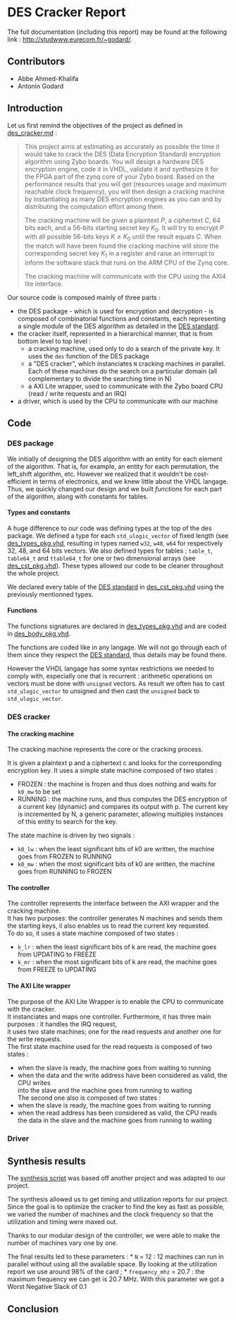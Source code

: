 # DES Cracker Report

The full documentation (including this report) may be found at the following link : http://studwww.eurecom.fr/~godard/.

## Contributors

 * Abbe Ahmed-Khalifa
 * Antonin Godard

## Introduction

Let us first remind the objectives of the project as defined in [des_cracker.md] :

> This project aims at estimating as accurately as possible the time it would take to
> crack the DES (Data Encryption Standard) encryption algorithm using Zybo boards. You
> will design a hardware DES encryption engine, code it in VHDL, validate it and
> synthesize it for the FPGA part of the zynq core of your Zybo board. Based on the
> performance results that you will get (resources usage and maximum reachable clock
> frequency), you will then design a cracking machine by instantiating as many DES
> encryption engines as you can and by distributing the computation effort among them.
>
> The cracking machine will be given a plaintext $`P`$, a ciphertext $`C`$, 64 bits each,
> and a 56-bits starting secret key $`K_0`$. It will try to encrypt $`P`$ with all
> possible 56-bits keys $`K\ge K_0`$ until the result equals $`C`$. When the match will
> have been found the cracking machine will store the corresponding secret key $`K_1`$ in
> a register and raise an interrupt to inform the software stack that runs on the ARM CPU
> of the Zynq core.
>
> The cracking machine will communicate with the CPU using the AXI4 lite interface.

Our source code is composed mainly of three parts :
 * the DES package - which is used for encryption and decryption - is composed of
	 combinatorial functions and constants, each representing a single module of the DES algorithm as
	 detailed in the [DES standard].
 * the cracker itself, represented in a hierarchical manner, that is from bottom level 
     to top level :
   * a cracking machine, used only to do a search of the private key. It uses the `des`
	   function of the DES package
   * a "DES cracker", which instanciates `N` cracking machines in parallel. Each of these
	   machines do the search on a particular domain (all complementary to divide the
	   searching time in N)
   * a AXI Lite wrapper, used to communicate with the Zybo board CPU (read / write
	   requests and an IRQ)
 * a driver, which is used by the CPU to communicate with our machine

## Code

### DES package

We initially of designing the DES algorithm with an entity for each element of the
algorithm. That is, for example, an entity for each permutation, the left_shift algorithm,
etc. However we realized that it wouldn't be cost-efficient in terms of electronics, and
we knew little about the VHDL langage. Thus, we quickly changed our design and we built
*functions* for each part of the algorithm, along with constants for tables.

#### Types and constants

A huge difference to our code was defining types at the top of the des package. We
defined a type for each `std_ulogic_vector` of fixed length (see [des_types_pkg.vhd], resulting in types named
`w32`, `w48`, `w64` for respectively 32, 48, and 64 bits vectors. We also defined types
for tables : `table_t`, `table64_t` and `ttable64_t` for one or two dimensional arrays
(see [des_cst_pkg.vhd]). These types allowed our code to be cleaner throughout the whole project.

We declared every table of the [DES standard] in [des_cst_pkg.vhd] using the previously mentionned types. 

#### Functions

The functions signatures are declared in [des_types_pkg.vhd] and
are coded in [des_body_pkg.vhd].

The functions are coded like in any langage. We will not go through each of them since
they respect the [DES standard], thus details may be found there.

However the VHDL langage has some syntax restrictions we needed to comply with, especially
one that is recurrent : arithmetic operations on vectors must be done with `unsigned` vectors. As result we often has to cast `std_ulogic_vector` to unsigned and then cast the `unsigned` back to `std_ulogic_vector`.

### DES cracker

#### The cracking machine

The cracking machine represents the core or the cracking process.

It is given a plaintext p and a ciphertext c and looks for the corresponding encryption key. It uses a simple state machine composed of two states :
 * FROZEN : the machine is frozen and thus does nothing and waits for `k0_mw` to be set
 * RUNNING : the machine runs, and thus computes the DES encryption of a current key (dynamic) and compares its output with p. The current key is incremented by N, a generic parameter, allowing multiples instances of this entity to search for the key.

The state machine is driven by two signals :
 * `k0_lw` : when the least significant bits of k0 are written, the machine goes from
	 FROZEN to RUNNING
 * `k0_mw` : when the most significant bits of k0 are written, the machine goes from
	 RUNNING to FROZEN

#### The controller  

The controller represents the interface between the AXI wrapper and the cracking machine.  
It has two purposes: the controller generates N machines and sends them the starting keys, il also enables us to read the current key requested.   
To do so, it uses a state machine composed of two states :  
 * `k_lr` : when the least significant bits of k are read, the machine goes from UPDATING to FREEZE  
 * `k_mr` : when the most significant bits of k are read, the machine goes from FREEZE to UPDATING  

#### The AXI Lite wrapper


The purpose of the AXI Lite Wrapper is to enable the CPU to communicate with the cracker.    
It instanciates and maps one controller. Furthermore, it has three main purposes : it handles the IRQ request,  
it uses two state machines; one for the read requests and another one for the write requests.  
The first state machine used for the read requests is composed of two states :  
 * when the slave is ready, the machine goes from waiting to running
 * when the data and the write address have been considered as valid, the CPU writes  
   into the slave and the machine goes from running to waiting  
The second one also is composed of two states :  
 * when the slave is ready, the machine goes from waiting to running
 * when the read address has been considered as valid, the CPU reads  
   the data in the slave and the machine goes from running to waiting


### Driver

## Synthesis results

The [synthesis script] was based off another project and was adapted to our project.

The synthesis allowed us to get timing and utilization reports for our project. Since the
goal is to optimize the cracker to find the key as fast as possible, we varied the number
of machines and the clock frequency so that the utilization and timing were maxed out.

Thanks to our modular design of the controller, we were able to make the number of
machines vary one by one.

The final results led to these parameters :
	* `N` = 12 : 12 machines can run in parallel without using all the available space. By
		looking at the utilization report we use around 98% of the card ;
	* `frequency_mhz` = 20.7 : the maximum frequency we can get is 20.7 MHz. With this
		parameter we got a Worst Negative Slack of 0.1 

## Conclusion

[des_cracker.md]: ./des_cracker.md
[DES standard]: ../doc/des.pdf
[des_types_pkg.vhd]: ./des/des_types_pkg.vhd
[des_cst_pkg.vhd]: ./des/des_cst_pkg
[des_types_pkg.vhd]: ./des/des_types_pkg.vhd
[des_body_pkg.vhd]: ./des/des_body_pkg.vhd
[synthesis script]: ./des_cracker_axi_wrapper.syn.tcl
